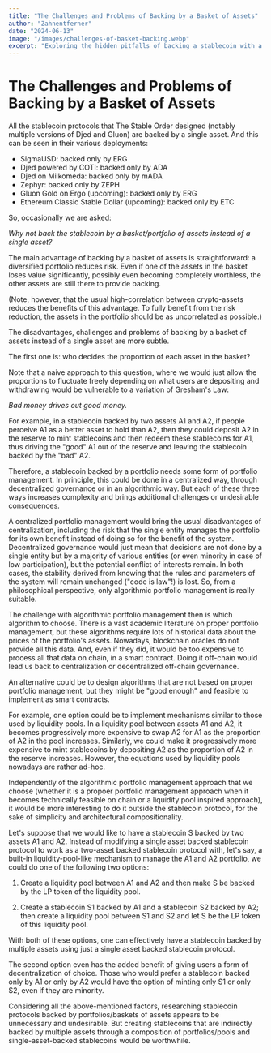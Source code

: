 ```yaml
---
title: "The Challenges and Problems of Backing by a Basket of Assets"
author: "Zahnentferner"
date: "2024-06-13"
image: "/images/challenges-of-basket-backing.webp"
excerpt: "Exploring the hidden pitfalls of backing a stablecoin with a basket of assets instead of a single asset."
---
```


# The Challenges and Problems of Backing by a Basket of Assets

All the stablecoin protocols that The Stable Order designed (notably multiple versions of Djed and Gluon) are backed by a single asset. And this can be seen in their various deployments:

- SigmaUSD: backed only by ERG
- Djed powered by COTI: backed only by ADA
- Djed on Milkomeda: backed only by mADA
- Zephyr: backed only by ZEPH
- Gluon Gold on Ergo (upcoming): backed only by ERG
- Ethereum Classic Stable Dollar (upcoming): backed only by ETC

So, occasionally we are asked:

*Why not back the stablecoin by a basket/portfolio of assets instead of a single asset?*

The main advantage of backing by a basket of assets is straightforward: a diversified portfolio reduces risk. Even if one of the assets in the basket loses value significantly, possibly even becoming completely worthless, the other assets are still there to provide backing.

(Note, however, that the usual high-correlation between crypto-assets reduces the benefits of this advantage. To fully benefit from the risk reduction, the assets in the portfolio should be as uncorrelated as possible.)

The disadvantages, challenges and problems of backing by a basket of assets instead of a single asset are more subtle.

The first one is: who decides the proportion of each asset in the basket?

Note that a naive approach to this question, where we would just allow the proportions to fluctuate freely depending on what users are depositing and withdrawing would be vulnerable to a variation of Gresham's Law:

*Bad money drives out good money.*

For example, in a stablecoin backed by two assets A1 and A2, if people perceive A1 as a better asset to hold than A2, then they could deposit A2 in the reserve to mint stablecoins and then redeem these stablecoins for A1, thus driving the "good" A1 out of the reserve and leaving the stablecoin backed by the "bad" A2.

Therefore, a stablecoin backed by a portfolio needs some form of portfolio management. In principle, this could be done in a centralized way, through decentralized governance or in an algorithmic way. But each of these three ways increases complexity and brings additional challenges or undesirable consequences.

A centralized portfolio management would bring the usual disadvantages of centralization, including the risk that the single entity manages the portfolio for its own benefit instead of doing so for the benefit of the system. Decentralized governance would just mean that decisions are not done by a single entity but by a majority of various entities (or even minority in case of low participation), but the potential conflict of interests remain. In both cases, the stability derived from knowing that the rules and parameters of the system will remain unchanged ("code is law"!) is lost. So, from a philosophical perspective, only algorithmic portfolio management is really suitable.

The challenge with algorithmic portfolio management then is which algorithm to choose. There is a vast academic literature on proper portfolio management, but these algorithms require lots of historical data about the prices of the portfolio's assets. Nowadays, blockchain oracles do not provide all this data. And, even if they did, it would be too expensive to process all that data on chain, in a smart contract. Doing it off-chain would lead us back to centralization or decentralized off-chain governance.

An alternative could be to design algorithms that are not based on proper portfolio management, but they might be "good enough" and feasible to implement as smart contracts.

For example, one option could be to implement mechanisms similar to those used by liquidity pools. In a liquidity pool between assets A1 and A2, it becomes progressively more expensive to swap A2 for A1 as the proportion of A2 in the pool increases. Similarly, we could make it progressively more expensive to mint stablecoins by depositing A2 as the proportion of A2 in the reserve increases. However, the equations used by liquidity pools nowadays are rather ad-hoc.

Independently of the algorithmic portfolio management approach that we choose (whether it is a propoer portfolio management approach when it becomes technically feasible on chain or a liquidity pool inspired approach), it would be more interesting to do it outside the stablecoin protocol, for the sake of simplicity and architectural compositionality.

Let's suppose that we would like to have a stablecoin S backed by two assets A1 and A2. Instead of modifying a single asset backed stablecoin protocol to work as a two-asset backed stablecoin protocol with, let's say, a built-in liquidity-pool-like mechanism to manage the A1 and A2 portfolio, we could do one of the following two options:

1. Create a liquidity pool between A1 and A2 and then make S be backed by the LP token of the liquidity pool.

2. Create a stablecoin S1 backed by A1 and a stablecoin S2 backed by A2; then create a liquidity pool between S1 and S2 and let S be the LP token of this liquidity pool.

With both of these options, one can effectively have a stablecoin backed by multiple assets using just a single asset backed stablecoin protocol.

The second option even has the added benefit of giving users a form of decentralization of choice. Those who would prefer a stablecoin backed only by A1 or only by A2 would have the option of minting only S1 or only S2, even if they are minority.

Considering all the above-mentioned factors, researching stablecoin protocols backed by portfolios/baskets of assets appears to be unnecessary and undesirable. But creating stablecoins that are indirectly backed by multiple assets through a composition of portfolios/pools and single-asset-backed stablecoins would be worthwhile.
